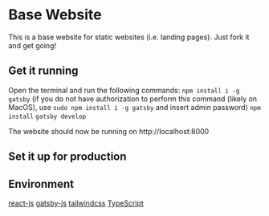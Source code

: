 # Base Website

This is a base website for static websites (i.e. landing pages). Just fork it and get going!

## Get it running

Open the terminal and run the following commands:
`npm install i -g gatsby`
(if you do not have authorization to perform this command (likely on MacOS), use
`sudo npm install i -g gatsby`
and insert admin password)
`npm install`
`gatsby develop`

The website should now be running on http://localhost:8000

## Set it up for production

## Environment

[react-js](https://reactjs.org)
[gatsby-js](https://www.gatsbyjs.com)
[tailwindcss](https://tailwindcss.com)
[TypeScript](https://www.typescriptlang.org)
